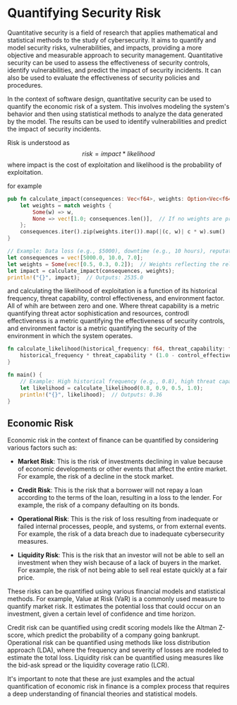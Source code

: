 # Quantifying Security Risk

Quantitative security is a field of research that applies mathematical and statistical methods to the study of cybersecurity. It aims to quantify and model security risks, vulnerabilities, and impacts, providing a more objective and measurable approach to security management. Quantitative security can be used to assess the effectiveness of security controls, identify vulnerabilities, and predict the impact of security incidents. It can also be used to evaluate the effectiveness of security policies and procedures.

In the context of software design, quantitative security can be used to quantify the economic risk of a system. This involves modeling the system's behavior and then using statistical methods to analyze the data generated by the model. The results can be used to identify vulnerabilities and predict the impact of security incidents.

Risk is understood as
$$
risk = impact * likelihood
$$
where impact is the cost of exploitation and likelihood is the probability of exploitation.

for example
```rust ignore
pub fn calculate_impact(consequences: Vec<f64>, weights: Option<Vec<f64>>) -> f64 {
    let weights = match weights {
        Some(w) => w,
        None => vec![1.0; consequences.len()],  // If no weights are provided, assume equal importance
    };
    consequences.iter().zip(weights.iter()).map(|(c, w)| c * w).sum()
}

// Example: Data loss (e.g., $5000), downtime (e.g., 10 hours), reputational damage (e.g., 7 on a scale of 10)
let consequences = vec![5000.0, 10.0, 7.0];
let weights = Some(vec![0.5, 0.3, 0.2]);  // Weights reflecting the relative importance of each consequence
let impact = calculate_impact(consequences, weights);
println!("{}", impact);  // Outputs: 2535.0
```

and calculating the likelihood of exploitation is a function of its historical frequency, threat capability, control effectiveness, and environment factor. All of whih are between zero and one. Where threat capability is a metric quantifying threat actor sophistication and resources, controdl effectiveness is a metric quantifying the effectiveness of security controls, and environment factor is a metric quantifying the security of the environment in which the system operates.

```rust ignore
fn calculate_likelihood(historical_frequency: f64, threat_capability: f64, control_effectiveness: f64, environment_factor: f64) -> f64 {
    historical_frequency * threat_capability * (1.0 - control_effectiveness) * environment_factor
}

fn main() {
    // Example: High historical frequency (e.g., 0.8), high threat capability (e.g., 0.9), medium control effectiveness (e.g., 0.5), high environment factor (e.g., 1.0)
    let likelihood = calculate_likelihood(0.8, 0.9, 0.5, 1.0);
    println!("{}", likelihood);  // Outputs: 0.36
}
```

## Economic Risk

Economic risk in the context of finance can be quantified by considering various factors such as:

- **Market Risk**: This is the risk of investments declining in value because of economic developments or other events that affect the entire market. For example, the risk of a decline in the stock market.

- **Credit Risk**: This is the risk that a borrower will not repay a loan according to the terms of the loan, resulting in a loss to the lender. For example, the risk of a company defaulting on its bonds.

- **Operational Risk**: This is the risk of loss resulting from inadequate or failed internal processes, people, and systems, or from external events. For example, the risk of a data breach due to inadequate cybersecurity measures.

- **Liquidity Risk**: This is the risk that an investor will not be able to sell an investment when they wish because of a lack of buyers in the market. For example, the risk of not being able to sell real estate quickly at a fair price.

These risks can be quantified using various financial models and statistical methods. For example, Value at Risk (VaR) is a commonly used measure to quantify market risk. It estimates the potential loss that could occur on an investment, given a certain level of confidence and time horizon.

Credit risk can be quantified using credit scoring models like the Altman Z-score, which predict the probability of a company going bankrupt. Operational risk can be quantified using methods like loss distribution approach (LDA), where the frequency and severity of losses are modeled to estimate the total loss. Liquidity risk can be quantified using measures like the bid-ask spread or the liquidity coverage ratio (LCR).

It's important to note that these are just examples and the actual quantification of economic risk in finance is a complex process that requires a deep understanding of financial theories and statistical models.




